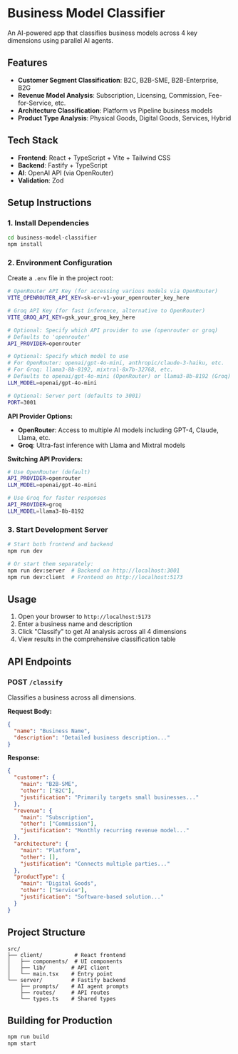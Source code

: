 # Business Model Classifier

An AI-powered app that classifies business models across 4 key dimensions using parallel AI agents.

## Features

- **Customer Segment Classification**: B2C, B2B-SME, B2B-Enterprise, B2G
- **Revenue Model Analysis**: Subscription, Licensing, Commission, Fee-for-Service, etc.
- **Architecture Classification**: Platform vs Pipeline business models
- **Product Type Analysis**: Physical Goods, Digital Goods, Services, Hybrid

## Tech Stack

- **Frontend**: React + TypeScript + Vite + Tailwind CSS
- **Backend**: Fastify + TypeScript
- **AI**: OpenAI API (via OpenRouter)
- **Validation**: Zod

## Setup Instructions

### 1. Install Dependencies

```bash
cd business-model-classifier
npm install
```

### 2. Environment Configuration

Create a `.env` file in the project root:

```bash
# OpenRouter API Key (for accessing various models via OpenRouter)
VITE_OPENROUTER_API_KEY=sk-or-v1-your_openrouter_key_here

# Groq API Key (for fast inference, alternative to OpenRouter)
VITE_GROQ_API_KEY=gsk_your_groq_key_here

# Optional: Specify which API provider to use (openrouter or groq)
# Defaults to 'openrouter'
API_PROVIDER=openrouter

# Optional: Specify which model to use
# For OpenRouter: openai/gpt-4o-mini, anthropic/claude-3-haiku, etc.
# For Groq: llama3-8b-8192, mixtral-8x7b-32768, etc.
# Defaults to openai/gpt-4o-mini (OpenRouter) or llama3-8b-8192 (Groq)
LLM_MODEL=openai/gpt-4o-mini

# Optional: Server port (defaults to 3001)
PORT=3001
```

**API Provider Options:**
- **OpenRouter**: Access to multiple AI models including GPT-4, Claude, Llama, etc.
- **Groq**: Ultra-fast inference with Llama and Mixtral models

**Switching API Providers:**
```bash
# Use OpenRouter (default)
API_PROVIDER=openrouter
LLM_MODEL=openai/gpt-4o-mini

# Use Groq for faster responses
API_PROVIDER=groq
LLM_MODEL=llama3-8b-8192
```

### 3. Start Development Server

```bash
# Start both frontend and backend
npm run dev

# Or start them separately:
npm run dev:server  # Backend on http://localhost:3001
npm run dev:client  # Frontend on http://localhost:5173
```

## Usage

1. Open your browser to `http://localhost:5173`
2. Enter a business name and description
3. Click "Classify" to get AI analysis across all 4 dimensions
4. View results in the comprehensive classification table

## API Endpoints

### POST `/classify`

Classifies a business across all dimensions.

**Request Body:**
```json
{
  "name": "Business Name",
  "description": "Detailed business description..."
}
```

**Response:**
```json
{
  "customer": {
    "main": "B2B-SME",
    "other": ["B2C"],
    "justification": "Primarily targets small businesses..."
  },
  "revenue": {
    "main": "Subscription",
    "other": ["Commission"],
    "justification": "Monthly recurring revenue model..."
  },
  "architecture": {
    "main": "Platform",
    "other": [],
    "justification": "Connects multiple parties..."
  },
  "productType": {
    "main": "Digital Goods",
    "other": ["Service"],
    "justification": "Software-based solution..."
  }
}
```

## Project Structure

```
src/
├── client/          # React frontend
│   ├── components/  # UI components
│   ├── lib/        # API client
│   └── main.tsx    # Entry point
└── server/         # Fastify backend
    ├── prompts/    # AI agent prompts
    ├── routes/     # API routes
    └── types.ts    # Shared types
```

## Building for Production

```bash
npm run build
npm start
``` 